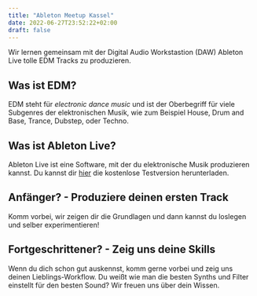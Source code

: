 ```yaml
---
title: "Ableton Meetup Kassel"
date: 2022-06-27T23:52:22+02:00
draft: false
---
```

Wir lernen gemeinsam mit der Digital Audio Workstastion (DAW) Ableton Live tolle EDM Tracks zu produzieren.

## Was ist EDM?
EDM steht für *electronic dance music* und ist der Oberbegriff für viele Subgenres der elektronischen Musik, wie zum Beispiel House, Drum and Base, Trance, Dubstep, oder Techno.

## Was ist Ableton Live?
Ableton Live ist eine Software, mit der du elektronische Musik produzieren kannst. Du kannst dir  [hier](https://www.ableton.com/de/trial/) die kostenlose Testversion herunterladen.

## Anfänger? - Produziere deinen ersten Track 
Komm vorbei, wir zeigen dir die Grundlagen und dann kannst du loslegen und selber experimentieren!

## Fortgeschrittener? - Zeig uns deine Skills
Wenn du dich schon gut auskennst, komm gerne vorbei und zeig uns deinen Lieblings-Workflow. Du weißt wie man die besten Synths und Filter einstellt für den besten Sound? Wir freuen uns über dein Wissen.

